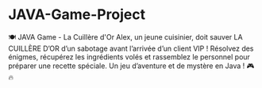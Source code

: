 # JAVA-Game-Project
🍽️ JAVA Game - La Cuillère d'Or  Alex, un jeune cuisinier, doit sauver LA CUILLÈRE D’OR d’un sabotage avant l’arrivée d’un client VIP ! Résolvez des énigmes, récupérez les ingrédients volés et rassemblez le personnel pour préparer une recette spéciale. Un jeu d’aventure et de mystère en Java ! 🎮🔥
